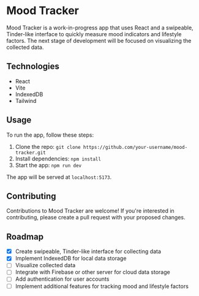 # Mood Tracker

Mood Tracker is a work-in-progress app that uses React and a swipeable, Tinder-like interface to quickly measure mood indicators and lifestyle factors. The next stage of development will be focused on visualizing the collected data. 

## Technologies

- React
- Vite
- IndexedDB
- Tailwind

## Usage

To run the app, follow these steps:

1. Clone the repo: `git clone https://github.com/your-username/mood-tracker.git`
2. Install dependencies: `npm install`
3. Start the app: `npm run dev`

The app will be served at `localhost:5173`.

## Contributing

Contributions to Mood Tracker are welcome! If you're interested in contributing, please create a pull request with your proposed changes.

## Roadmap

- [x] Create swipeable, Tinder-like interface for collecting data
- [x] Implement IndexedDB for local data storage
- [ ] Visualize collected data
- [ ] Integrate with Firebase or other server for cloud data storage
- [ ] Add authentication for user accounts
- [ ] Implement additional features for tracking mood and lifestyle factors
